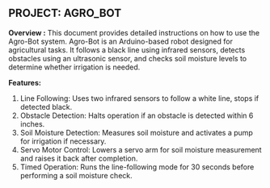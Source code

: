 ## **PROJECT: AGRO_BOT**

**Overview :**
This document provides detailed instructions on how to use the Agro-Bot system. Agro-Bot is an Arduino-based robot designed for agricultural tasks. It follows a black line using infrared sensors, detects obstacles using an ultrasonic sensor, and checks soil moisture levels to determine whether irrigation is needed.

**Features:**
01. Line Following: Uses two infrared sensors to follow a white line, stops if detected black.
02. Obstacle Detection: Halts operation if an obstacle is detected within 6 inches.
03. Soil Moisture Detection: Measures soil moisture and activates a pump for irrigation if necessary.
04. Servo Motor Control: Lowers a servo arm for soil moisture measurement and raises it back after completion.
05. Timed Operation: Runs the line-following mode for 30 seconds before performing a soil moisture check.

